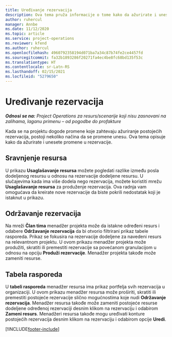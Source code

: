 ```yaml
---
title: Uređivanje rezervacija
description: Ova tema pruža informacije o tome kako da ažurirate i unesete promene u rezervacije.
author: ruhercul
manager: Annbe
ms.date: 11/12/2020
ms.topic: article
ms.service: project-operations
ms.reviewer: kfend
ms.author: ruhercul
ms.openlocfilehash: 4960792358194d071ba7a34c87b74fe2ce4457fd
ms.sourcegitcommit: fa32b1893286f20271fa4ec4be8fc68bd135f53c
ms.translationtype: HT
ms.contentlocale: sr-Latn-RS
ms.lasthandoff: 02/15/2021
ms.locfileid: "5279650"
---
```

# <a name="edit-bookings"></a>Uređivanje rezervacija

_**Odnosi se na:** Project Operations za resurs/scenarije koji nisu zasnovani na zalihama, laganu primenu – od pogodbe do profakture_


Kada se na projektu dogode promene koje zahtevaju ažuriranje postojećih rezervacija, postoji nekoliko načina da se promene unesu. Ova tema opisuje kako da ažurirate i unesete promene u rezervacije.

## <a name="resource-reconciliation"></a>Sravnjenje resursa

U prikazu **Usaglašavanje resursa** možete pogledati razlike između posla dodeljenog resursu u odnosu na rezervacije dodeljene resursu. U slučajevima kada ima više dodela nego rezervacija, možete koristiti mrežu **Usaglašavanje resursa** za produženje rezervacija. Ova radnja vam omogućava da kreirate nove rezervacije da biste pokrili nedostatak koji je istaknut u prikazu.

## <a name="maintain-bookings"></a>Održavanje rezervacija

Na mreži **Član tima** menadžer projekta može da istakne određeni resurs i odabere **Održavanje rezervacija** da bi otvorio filtrirani prikaz tabele rasporeda. Prikaz se fokusira na rezervacije dodeljene za navedeni resurs na relevantnom projektu. U ovom prikazu menadžer projekta može produžiti, skratiti ili premestiti rezervacije sa povećanom granulacijom u odnosu na opciju **Produži rezervacije**. Menadžer projekta takođe može zameniti resurse.

## <a name="schedule-board"></a>Tabela rasporeda

U **tabeli rasporeda** menadžer resursa ima prikaz portfelja svih rezervacija u organizaciji. U ovom prikazu menadžer resursa može proširiti, skratiti ili premestiti postojeće rezervacije slično mogućnostima koje nudi **Održavanje rezervacija**. Menadžer resursa takođe može zameniti postojeće resurse dodeljene određenoj rezervaciji desnim klikom na rezervaciju i odabirom **Zameni resurs**. Menadžeri resursa takođe mogu uređivati konture postojećih rezervacija desnim klikom na rezervaciju i odabirom opcije **Uredi**.


[!INCLUDE[footer-include](../includes/footer-banner.md)]